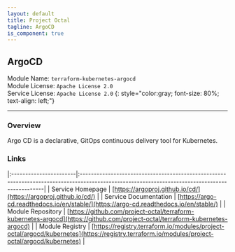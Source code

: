 ```yaml
---
layout: default
title: Project Octal
tagline: ArgoCD
is_component: true
---
```


## ArgoCD
Module Name: `terraform-kubernetes-argocd`  
Module License: `Apache License 2.0`  
Service License: `Apache License 2.0`
{: style="color:gray; font-size: 80%; text-align: left;"}

---

### Overview

Argo CD is a declarative, GitOps continuous delivery tool for Kubernetes. 

### Links

|:-----------------------|:-----------------------------------------------------------------------------------------------------------------------------------------------|
| Service Homepage       | [https://argoproj.github.io/cd/](https://argoproj.github.io/cd/)                                                                               |
| Service Documentation  | [https://argo-cd.readthedocs.io/en/stable/](https://argo-cd.readthedocs.io/en/stable/)                                                         |
| Module Repository      | [https://github.com/project-octal/terraform-kubernetes-argocd](https://github.com/project-octal/terraform-kubernetes-argocd)                   |
| Module Registry        | [https://registry.terraform.io/modules/project-octal/argocd/kubernetes](https://registry.terraform.io/modules/project-octal/argocd/kubernetes) |